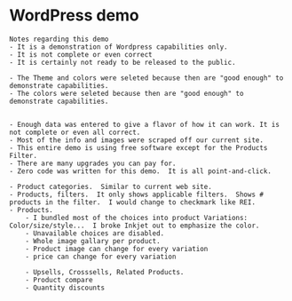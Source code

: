 # WordPress demo

    Notes regarding this demo
    - It is a demonstration of Wordpress capabilities only.
    - It is not complete or even correct
    - It is certainly not ready to be released to the public.
    
    - The Theme and colors were seleted because then are "good enough" to demonstrate capabilities.
    - The colors were seleted because then are "good enough" to demonstrate capabilities.
    
    
    - Enough data was entered to give a flavor of how it can work. It is not complete or even all correct.
    - Most of the info and images were scraped off our current site. 
    - This entire demo is using free software except for the Products Filter. 
    - There are many upgrades you can pay for.
    - Zero code was written for this demo.  It is all point-and-click.
    
    - Product categories.  Similar to current web site.
    - Products, filters.  It only shows applicable filters.  Shows # products in the filter.  I would change to checkmark like REI.
    - Products.  
        - I bundled most of the choices into product Variations:  Color/size/style...  I broke Inkjet out to emphasize the color.
        - Unavailable choices are disabled.
        - Whole image gallary per product.
        - Product image can change for every variation
        - price can change for every variation
        
        - Upsells, Crosssells, Related Products.
        - Product compare
        - Quantity discounts
    
